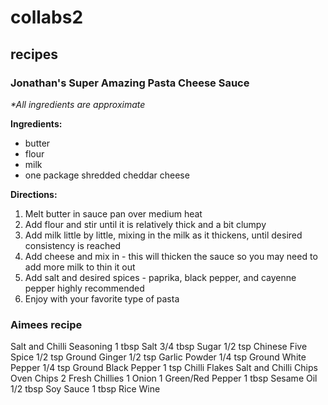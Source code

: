 # collabs2

## recipes

### Jonathan's Super Amazing Pasta Cheese Sauce

_*All ingredients are approximate_

__Ingredients:__

- butter
- flour
- milk
- one package shredded cheddar cheese

__Directions:__

1. Melt butter in sauce pan over medium heat
2. Add flour and stir until it is relatively thick and a bit clumpy
3. Add milk little by little, mixing in the milk as it thickens, until desired consistency is reached
4. Add cheese and mix in - this will thicken the sauce so you may need to add more milk to thin it out
5. Add salt and desired spices - paprika, black pepper, and cayenne pepper highly recommended
6. Enjoy with your favorite type of pasta


### Aimees recipe

Salt and Chilli Seasoning
1 tbsp Salt
3/4 tbsp Sugar
1/2 tsp Chinese Five Spice
1/2 tsp Ground Ginger
1/2 tsp Garlic Powder
1/4 tsp Ground White Pepper
1/4 tsp Ground Black Pepper
1 tsp Chilli Flakes
Salt and Chilli Chips
Oven Chips
2 Fresh Chillies
1 Onion
1 Green/Red Pepper
1 tbsp Sesame Oil
1/2 tbsp Soy Sauce
1 tbsp Rice Wine